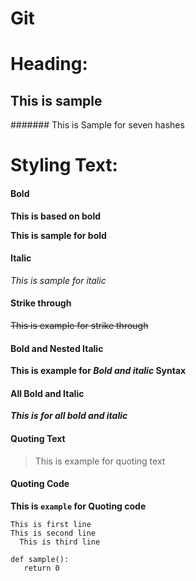 # Git

# Heading:
## This is sample
####### This is Sample for seven hashes

# Styling Text:
#### Bold
**This is based on bold**

__This is sample for bold__

#### Italic
*This is sample for italic*
#### Strike through
~~This is example for strike through~~
#### Bold and Nested Italic
**This is example for *Bold and italic* Syntax**
#### All Bold and Italic
***This is for all bold and italic***
#### Quoting Text
> This is example for quoting text
#### Quoting Code
**This is `example` for Quoting code**
```
This is first line
This is second line
  This is third line
  ```
 ```
 def sample():
    return 0
 ```
